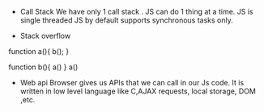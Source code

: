 * Call Stack
We have only 1 call stack . JS can do 1 thing at a time.
JS is single threaded
JS by default supports synchronous tasks only.

* Stack overflow 

function a(){
    b();
}

function b(){
    a()
}
a()

* Web api
Browser gives us APIs that we can call in our Js code. It is written in low level language like C,AJAX requests, local storage, DOM ,etc.